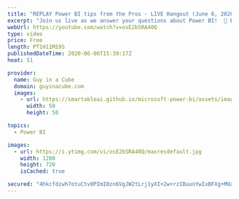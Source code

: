 ```yaml
---
title: "REPLAY Power BI tips from the Pros - LIVE Hangout (June 6, 2020)"
excerpt: "Join us live as we answer your questions about Power BI!  📢 Become a member: https://guyinacu.be/membership   *******************  Want to take your Power BI skills to the next level? We have training courses available to help you with your journey.  🎓 Guy in a Cube courses: https://guyinacu.be/courses"
webUrl: https://youtube.com/watch?v=osE2bSRA40Q
type: video
price: Free
length: PT1H11M19S
publishedDateTime: 2020-06-06T15:39:17Z
heat: 51

provider:
  name: Guy in a Cube
  domain: guyinacube.com
  images:
    - url: https://smartableai.github.io/microsoft-power-bi/assets/images/organizations/guyinacube.com-50x50.jpg
      width: 50
      height: 50

topics:
  - Power BI

images:
  - url: https://i.ytimg.com/vi/osE2bSRA40Q/maxresdefault.jpg
    width: 1280
    height: 720
    isCached: true

secured: "4hkcfdzwh7otuCtv0PImIOzn6VgJW2tLrj1yXI+2w+rzIBuunYwIxBFXg+MUaexavAL4JT5lTbTP+yJnlTpSsMrkMg9ywaMwAsC+6duFDMQk1FF2y1Lk5ZzxAY62e251Bz7aVZYWLHhH5PewquLehCyZXoaLnXJFUJMKUW33I3ZKzK8VFNl/xyC5Ap7zF+XsxPGMptyq68zv7PqJXHrvAcRpc5wtQIjafDgrP/6TV6ESAz3o4E9xxcm2lxKUeu7lvkeS5pc/L1SpOEaHunSGkGaRvM8RRyQvrNA8qP5s2bPYduVVveTDQR68Jql9s9MoAkSERYniZXw8iQNPdeJLQNeOMXns6kbH30q1US+NjDaGsWh5HSWCDeDD3LwnvcLqpDqZlON9i4GoU3R6aMKjKg==;rMQ9L89JbsdCBlkaUl4NKQ=="
---
```


